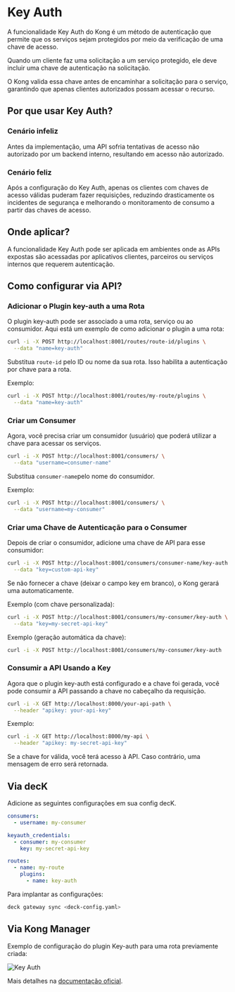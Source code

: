 # Key Auth

A funcionalidade Key Auth do Kong é um método de autenticação que permite que os serviços sejam protegidos por meio da verificação de uma chave de acesso.

Quando um cliente faz uma solicitação a um serviço protegido, ele deve incluir uma chave de autenticação na solicitação.

O Kong valida essa chave antes de encaminhar a solicitação para o serviço, garantindo que apenas clientes autorizados possam acessar o recurso.

## Por que usar Key Auth?

### Cenário infeliz

Antes da implementação, uma API sofria tentativas de acesso não autorizado por um backend interno, resultando em acesso não autorizado.

### Cenário feliz

Após a configuração do Key Auth, apenas os clientes com chaves de acesso válidas puderam fazer requisições, reduzindo drasticamente os incidentes de segurança e melhorando o monitoramento de consumo a partir das chaves de acesso.

## Onde aplicar?

A funcionalidade Key Auth pode ser aplicada em ambientes onde as APIs expostas são acessadas por aplicativos clientes, parceiros ou serviços internos que requerem autenticação.

## Como configurar via API?

### Adicionar o Plugin key-auth a uma Rota

O plugin key-auth pode ser associado a uma rota, serviço ou ao consumidor. Aqui está um exemplo de como adicionar o plugin a uma rota:

```bash
curl -i -X POST http://localhost:8001/routes/route-id/plugins \
  --data "name=key-auth"
```

Substitua `route-id` pelo ID ou nome da sua rota. Isso habilita a autenticação por chave para a rota.

Exemplo:

```bash
curl -i -X POST http://localhost:8001/routes/my-route/plugins \
  --data "name=key-auth"
```

### Criar um Consumer

Agora, você precisa criar um consumidor (usuário) que poderá utilizar a chave para acessar os serviços.

```bash
curl -i -X POST http://localhost:8001/consumers/ \
  --data "username=consumer-name"
```

Substitua `consumer-name`pelo nome do consumidor.

Exemplo:

```bash
curl -i -X POST http://localhost:8001/consumers/ \
  --data "username=my-consumer"
```

### Criar uma Chave de Autenticação para o Consumer

Depois de criar o consumidor, adicione uma chave de API para esse consumidor:

```bash
curl -i -X POST http://localhost:8001/consumers/consumer-name/key-auth \
  --data "key=custom-api-key"
```

Se não fornecer a chave (deixar o campo key em branco), o Kong gerará uma automaticamente.

Exemplo (com chave personalizada):

```bash
curl -i -X POST http://localhost:8001/consumers/my-consumer/key-auth \
  --data "key=my-secret-api-key"
```

Exemplo (geração automática da chave):

```bash
curl -i -X POST http://localhost:8001/consumers/my-consumer/key-auth
```

### Consumir a API Usando a Key

Agora que o plugin key-auth está configurado e a chave foi gerada, você pode consumir a API passando a chave no cabeçalho da requisição.

```bash
curl -i -X GET http://localhost:8000/your-api-path \
  --header "apikey: your-api-key"
```

Exemplo:

```bash
curl -i -X GET http://localhost:8000/my-api \
  --header "apikey: my-secret-api-key"
```

Se a chave for válida, você terá acesso à API. Caso contrário, uma mensagem de erro será retornada.

## Via decK

Adicione as seguintes configurações em sua config decK.

```yaml
consumers:
  - username: my-consumer

keyauth_credentials:
  - consumer: my-consumer
    key: my-secret-api-key

routes:
  - name: my-route
    plugins:
      - name: key-auth
```

Para implantar as configurações:

```bash
deck gateway sync <deck-config.yaml>
```

## Via Kong Manager

Exemplo de configuração do plugin Key-auth para uma rota previamente criada:

![Key Auth](/kong-gateway/assets/gifs/kong/capacities/key-auth.gif)

Mais detalhes na [documentação oficial](https://docs.konghq.com/hub/kong-inc/key-auth).
